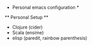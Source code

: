 * Personal emacs configuration *

** Personal Setup **
* Clojure (cider)
* Scala (ensime)
* elisp (paredit, rainbow parenthesis)


